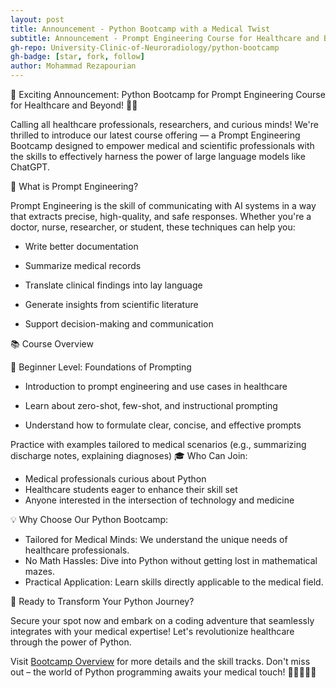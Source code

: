 ```yaml
---
layout: post
title: Announcement - Python Bootcamp with a Medical Twist
subtitle: Announcement - Prompt Engineering Course for Healthcare and Beyond
gh-repo: University-Clinic-of-Neuroradiology/python-bootcamp
gh-badge: [star, fork, follow]
author: Mohammad Rezapourian
---
```


🎉 Exciting Announcement: Python Bootcamp for Prompt Engineering Course for Healthcare and Beyond! 🐍💊

Calling all healthcare professionals, researchers, and curious minds! We're thrilled to introduce our latest course offering — a Prompt Engineering Bootcamp designed to empower medical and scientific professionals with the skills to effectively harness the power of large language models like ChatGPT.

🧠 What is Prompt Engineering?

Prompt Engineering is the skill of communicating with AI systems in a way that extracts precise, high-quality, and safe responses. Whether you're a doctor, nurse, researcher, or student, these techniques can help you:
  - Write better documentation
  
  - Summarize medical records
  
  - Translate clinical findings into lay language
  
  - Generate insights from scientific literature
  
  - Support decision-making and communication

📚 Course Overview

🔰 Beginner Level: Foundations of Prompting

  - Introduction to prompt engineering and use cases in healthcare
  
  - Learn about zero-shot, few-shot, and instructional prompting
  
  - Understand how to formulate clear, concise, and effective prompts
  
  Practice with examples tailored to medical scenarios (e.g., summarizing discharge notes, explaining diagnoses)
🎓 Who Can Join:

- Medical professionals curious about Python
- Healthcare students eager to enhance their skill set
- Anyone interested in the intersection of technology and medicine

💡 Why Choose Our Python Bootcamp:

- Tailored for Medical Minds: We understand the unique needs of healthcare professionals.
- No Math Hassles: Dive into Python without getting lost in mathematical mazes.
- Practical Application: Learn skills directly applicable to the medical field.

🚀 Ready to Transform Your Python Journey?

Secure your spot now and embark on a coding adventure that seamlessly integrates with your medical expertise! Let's revolutionize healthcare through the power of Python.

Visit [Bootcamp Overview](../courses/bootcamp_overview) for more details and the skill tracks. Don't miss out – the world of Python programming awaits your medical touch! 🚀👩‍⚕️👨‍⚕️
